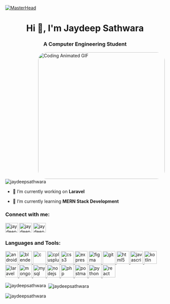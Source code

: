 [![MasterHead](https://img.freepik.com/free-vector/programmer-typographic-header-idea-coding-testing-writing-program-using-internet-different-software-website-development-optimization-isolated-vector-illustration_613284-970.jpg?w=1380&t=st=1669987480~exp=1669988080~hmac=357c81a35f6e03a3dd4561b998cda0a16fa5d2d243d11171192e785aa7b474fb)](https://rishavchanda.io)
<h1 align="center">Hi 👋, I'm Jaydeep Sathwara</h1>
<h3 align="center">A Computer Engineering Student</h3>

<img alt="Coding Animated GIF" align="right" width="400" style="border-radius: 25px;" 
src="https://camo.githubusercontent.com/c1dcb74cc1c1835b1d716f5051499a2814c683c806b15f04b0eba492863703e9/68747470733a2f2f63646e2e6472696262626c652e636f6d2f75736572732f3733303730332f73637265656e73686f74732f363538313234332f6176656e746f2e676966">

<p align="left"> <img src="https://komarev.com/ghpvc/?username=jaydeepsathwara&label=Profile%20views&color=0e75b6&style=flat" alt="jaydeepsathwara" /> </p>

- 🔭 I’m currently working on **Laravel**

- 🌱 I’m currently learning **MERN Stack Development**

<h3 align="left">Connect with me:</h3>
<p align="left">
<a href="https://linkedin.com/in/jaydeep-sathwara" target="blank"><img align="center" src="https://img.icons8.com/color/512/linkedin-2.png" alt="jaydeep sathwara" height="30" width="40" /></a>
<a href="https://www.leetcode.com/jaydeep_sathwara" target="blank"><img align="center" src="https://cdn.icon-icons.com/icons2/2389/PNG/512/leetcode_logo_icon_145113.png" alt="jaydeep_sathwara" height="30" width="40" /></a>
<a href="https://auth.geeksforgeeks.org/user/jaydeepsathwara272" target="blank"><img align="center" src="https://img.icons8.com/color/512/GeeksforGeeks.png" alt="jaydeepsathwara272" height="30" width="40" /></a>
</p>

<h3 align="left">Languages and Tools:</h3>
<p align="left"> <a href="https://developer.android.com" target="_blank" rel="noreferrer"> <img src="https://img.icons8.com/color/512/android-os.png" alt="android" width="40" height="40"/> </a> <a href="https://www.blender.org/" target="_blank" rel="noreferrer"> <img src="https://download.blender.org/branding/community/blender_community_badge_white.svg" alt="blender" width="40" height="40"/> </a> <a href="https://www.cprogramming.com/" target="_blank" rel="noreferrer"> <img src="https://img.icons8.com/color/512/c-programming.png" alt="c" width="40" height="40"/> </a> <a href="https://www.w3schools.com/cpp/" target="_blank" rel="noreferrer"> <img src="https://img.icons8.com/color/512/c-plus-plus-logo.png" alt="cplusplus" width="40" height="40"/> </a> <a href="https://www.w3schools.com/css/" target="_blank" rel="noreferrer"> <img src="https://img.icons8.com/color/512/css3.png" alt="css3" width="40" height="40"/> </a> <a href="https://expressjs.com" target="_blank" rel="noreferrer"> <img src="https://www.vectorlogo.zone/logos/expressjs/expressjs-ar21.svg" alt="express" width="40" height="40"/> </a> <a href="https://www.figma.com/" target="_blank" rel="noreferrer"> <img src="https://www.vectorlogo.zone/logos/figma/figma-icon.svg" alt="figma" width="40" height="40"/> </a> <a href="https://git-scm.com/" target="_blank" rel="noreferrer"> <img src="https://www.vectorlogo.zone/logos/git-scm/git-scm-icon.svg" alt="git" width="40" height="40"/> </a> <a href="https://www.w3.org/html/" target="_blank" rel="noreferrer"> <img src="https://img.icons8.com/color/512/html-5--v2.png" alt="html5" width="40" height="40"/> </a> <a href="https://developer.mozilla.org/en-US/docs/Web/JavaScript" target="_blank" rel="noreferrer"> <img src="https://img.icons8.com/color/512/javascript.png" alt="javascript" width="40" height="40"/> </a> <a href="https://kotlinlang.org" target="_blank" rel="noreferrer"> <img src="https://www.vectorlogo.zone/logos/kotlinlang/kotlinlang-icon.svg" alt="kotlin" width="40" height="40"/> </a> <a href="https://laravel.com/" target="_blank" rel="noreferrer"> <img src="https://img.icons8.com/fluency/512/laravel.png" alt="laravel" width="40" height="40"/> </a> <a href="https://www.mongodb.com/" target="_blank" rel="noreferrer"> <img src="https://img.icons8.com/color/512/mongodb.png" alt="mongodb" width="40" height="40"/> </a> <a href="https://www.mysql.com/" target="_blank" rel="noreferrer"> <img src="https://img.icons8.com/color/512/mysql-logo.png" alt="mysql" width="40" height="40"/> </a> <a href="https://nodejs.org" target="_blank" rel="noreferrer"> <img src="https://img.icons8.com/color/512/nodejs.png" alt="nodejs" width="40" height="40"/> </a> <a href="https://www.php.net" target="_blank" rel="noreferrer"> <img src="https://img.icons8.com/ios/512/php-logo.png" alt="php" width="40" height="40"/> </a> <a href="https://postman.com" target="_blank" rel="noreferrer"> <img src="https://www.vectorlogo.zone/logos/getpostman/getpostman-icon.svg" alt="postman" width="40" height="40"/> </a> <a href="https://www.python.org" target="_blank" rel="noreferrer"> <img src="https://img.icons8.com/color/512/python.png" alt="python" width="40" height="40"/> </a> <a href="https://reactjs.org/" target="_blank" rel="noreferrer"> <img src="https://img.icons8.com/external-tal-revivo-color-tal-revivo/512/external-react-a-javascript-library-for-building-user-interfaces-logo-color-tal-revivo.png" alt="react" width="40" height="40"/> </a> </p>

<p><img align="left" src="https://github-readme-stats.vercel.app/api/top-langs?username=jaydeepsathwara&show_icons=true&locale=en&layout=compact" alt="jaydeepsathwara" /></p>

<p>&nbsp;<img align="center" src="https://github-readme-stats.vercel.app/api?username=jaydeepsathwara&show_icons=true&locale=en" alt="jaydeepsathwara" /></p>

<p><img align="center" src="https://github-readme-streak-stats.herokuapp.com/?user=jaydeepsathwara&" alt="jaydeepsathwara" /></p>
